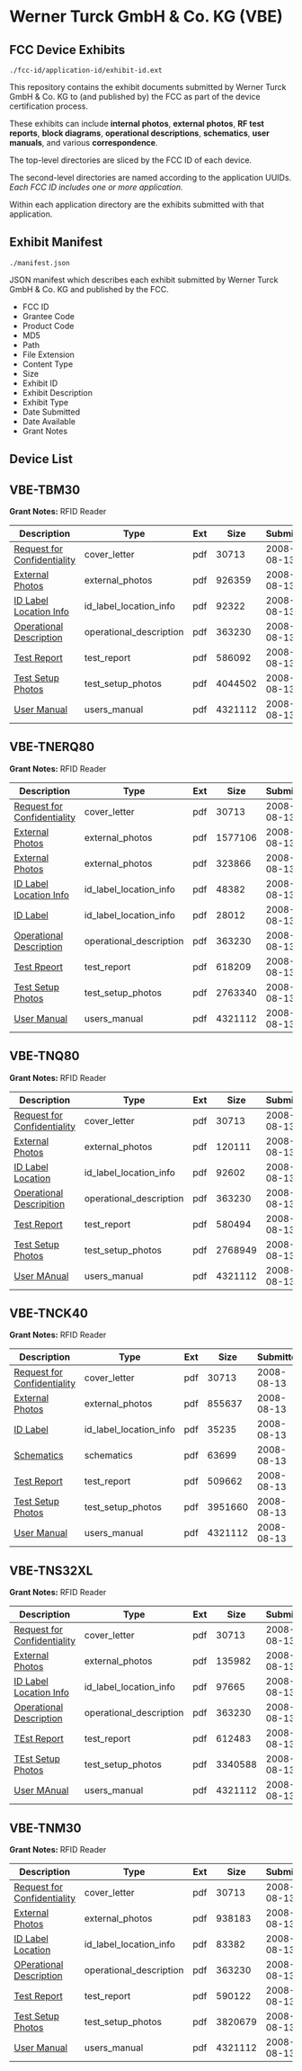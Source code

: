 # Werner Turck GmbH & Co. KG (VBE)
## FCC Device Exhibits

```
./fcc-id/application-id/exhibit-id.ext
```

This repository contains the exhibit documents submitted by Werner Turck GmbH & Co. KG to (and published by) the FCC as part of the device certification process.

These exhibits can include **internal photos**, **external photos**, **RF test reports**, **block diagrams**, **operational descriptions**, **schematics**, **user manuals**, and various **correspondence**.

The top-level directories are sliced by the FCC ID of each device.

The second-level directories are named according to the application UUIDs. *Each FCC ID includes one or more application.*

Within each application directory are the exhibits submitted with that application. 

## Exhibit Manifest

```
./manifest.json
```

JSON manifest which describes each exhibit submitted by Werner Turck GmbH & Co. KG and published by the FCC.

- FCC ID
- Grantee Code
- Product Code
- MD5
- Path
- File Extension
- Content Type
- Size
- Exhibit ID
- Exhibit Description
- Exhibit Type
- Date Submitted
- Date Available
- Grant Notes

## Device List
## VBE-TBM30
**Grant Notes:** RFID Reader

| Description | Type | Ext | Size | Submitted | Available |
| ----------- | ---- | --- | ---- | --------- | --------- |
| [Request for Confidentiality](VBE-TBM30/9507cf55d770faee48ef04fd491074bb/984306.pdf) | cover_letter | pdf | 30713 | 2008-08-13 | 2008-08-13 |
| [External Photos](VBE-TBM30/9507cf55d770faee48ef04fd491074bb/984307.pdf) | external_photos | pdf | 926359 | 2008-08-13 | 2008-08-13 |
| [ID Label Location Info](VBE-TBM30/9507cf55d770faee48ef04fd491074bb/984309.pdf) | id_label_location_info | pdf | 92322 | 2008-08-13 | 2008-08-13 |
| [Operational Description](VBE-TBM30/9507cf55d770faee48ef04fd491074bb/984305.pdf) | operational_description | pdf | 363230 | 2008-08-13 | 2008-08-13 |
| [Test Report](VBE-TBM30/9507cf55d770faee48ef04fd491074bb/984311.pdf) | test_report | pdf | 586092 | 2008-08-13 | 2008-08-13 |
| [Test Setup Photos](VBE-TBM30/9507cf55d770faee48ef04fd491074bb/984312.pdf) | test_setup_photos | pdf | 4044502 | 2008-08-13 | 2008-08-13 |
| [User Manual](VBE-TBM30/9507cf55d770faee48ef04fd491074bb/984304.pdf) | users_manual | pdf | 4321112 | 2008-08-13 | 2008-08-13 |
## VBE-TNERQ80
**Grant Notes:** RFID Reader

| Description | Type | Ext | Size | Submitted | Available |
| ----------- | ---- | --- | ---- | --------- | --------- |
| [Request for Confidentiality](VBE-TNERQ80/1e91286e3f61a35fd15163f343604da4/984306.pdf) | cover_letter | pdf | 30713 | 2008-08-13 | 2008-08-13 |
| [External Photos](VBE-TNERQ80/1e91286e3f61a35fd15163f343604da4/984342.pdf) | external_photos | pdf | 1577106 | 2008-08-13 | 2008-08-13 |
| [External Photos](VBE-TNERQ80/1e91286e3f61a35fd15163f343604da4/984345.pdf) | external_photos | pdf | 323866 | 2008-08-13 | 2008-08-13 |
| [ID Label Location Info](VBE-TNERQ80/1e91286e3f61a35fd15163f343604da4/984344.pdf) | id_label_location_info | pdf | 48382 | 2008-08-13 | 2008-08-13 |
| [ID Label](VBE-TNERQ80/1e91286e3f61a35fd15163f343604da4/984348.pdf) | id_label_location_info | pdf | 28012 | 2008-08-13 | 2008-08-13 |
| [Operational Description](VBE-TNERQ80/1e91286e3f61a35fd15163f343604da4/984305.pdf) | operational_description | pdf | 363230 | 2008-08-13 | 2008-08-13 |
| [Test Rpeort](VBE-TNERQ80/1e91286e3f61a35fd15163f343604da4/984347.pdf) | test_report | pdf | 618209 | 2008-08-13 | 2008-08-13 |
| [Test Setup Photos](VBE-TNERQ80/1e91286e3f61a35fd15163f343604da4/984346.pdf) | test_setup_photos | pdf | 2763340 | 2008-08-13 | 2008-08-13 |
| [User Manual](VBE-TNERQ80/1e91286e3f61a35fd15163f343604da4/984304.pdf) | users_manual | pdf | 4321112 | 2008-08-13 | 2008-08-13 |
## VBE-TNQ80
**Grant Notes:** RFID Reader

| Description | Type | Ext | Size | Submitted | Available |
| ----------- | ---- | --- | ---- | --------- | --------- |
| [Request for Confidentiality](VBE-TNQ80/cd256cff3f89bb42a773261ae1208cfd/984306.pdf) | cover_letter | pdf | 30713 | 2008-08-13 | 2008-08-13 |
| [External Photos](VBE-TNQ80/cd256cff3f89bb42a773261ae1208cfd/984364.pdf) | external_photos | pdf | 120111 | 2008-08-13 | 2008-08-13 |
| [ID Label Location](VBE-TNQ80/cd256cff3f89bb42a773261ae1208cfd/984369.pdf) | id_label_location_info | pdf | 92602 | 2008-08-13 | 2008-08-13 |
| [Operational Descripition](VBE-TNQ80/cd256cff3f89bb42a773261ae1208cfd/984305.pdf) | operational_description | pdf | 363230 | 2008-08-13 | 2008-08-13 |
| [Test Report](VBE-TNQ80/cd256cff3f89bb42a773261ae1208cfd/984367.pdf) | test_report | pdf | 580494 | 2008-08-13 | 2008-08-13 |
| [Test Setup Photos](VBE-TNQ80/cd256cff3f89bb42a773261ae1208cfd/984366.pdf) | test_setup_photos | pdf | 2768949 | 2008-08-13 | 2008-08-13 |
| [User MAnual](VBE-TNQ80/cd256cff3f89bb42a773261ae1208cfd/984304.pdf) | users_manual | pdf | 4321112 | 2008-08-13 | 2008-08-13 |
## VBE-TNCK40
**Grant Notes:** RFID Reader

| Description | Type | Ext | Size | Submitted | Available |
| ----------- | ---- | --- | ---- | --------- | --------- |
| [Request for Confidentiality](VBE-TNCK40/d5451478204116f7ab721b7515987ba2/984306.pdf) | cover_letter | pdf | 30713 | 2008-08-13 | 2008-08-13 |
| [External Photos](VBE-TNCK40/d5451478204116f7ab721b7515987ba2/984318.pdf) | external_photos | pdf | 855637 | 2008-08-13 | 2008-08-13 |
| [ID Label](VBE-TNCK40/d5451478204116f7ab721b7515987ba2/984323.pdf) | id_label_location_info | pdf | 35235 | 2008-08-13 | 2008-08-13 |
| [Schematics](VBE-TNCK40/d5451478204116f7ab721b7515987ba2/984322.pdf) | schematics | pdf | 63699 | 2008-08-13 | 2008-08-13 |
| [Test Report](VBE-TNCK40/d5451478204116f7ab721b7515987ba2/984320.pdf) | test_report | pdf | 509662 | 2008-08-13 | 2008-08-13 |
| [Test Setup Photos](VBE-TNCK40/d5451478204116f7ab721b7515987ba2/984321.pdf) | test_setup_photos | pdf | 3951660 | 2008-08-13 | 2008-08-13 |
| [User Manual](VBE-TNCK40/d5451478204116f7ab721b7515987ba2/984304.pdf) | users_manual | pdf | 4321112 | 2008-08-13 | 2008-08-13 |
## VBE-TNS32XL
**Grant Notes:** RFID Reader

| Description | Type | Ext | Size | Submitted | Available |
| ----------- | ---- | --- | ---- | --------- | --------- |
| [Request for Confidentiality](VBE-TNS32XL/b50a66499653927df21e830916e8bf48/984306.pdf) | cover_letter | pdf | 30713 | 2008-08-13 | 2008-08-13 |
| [External Photos](VBE-TNS32XL/b50a66499653927df21e830916e8bf48/984375.pdf) | external_photos | pdf | 135982 | 2008-08-13 | 2008-08-13 |
| [ID Label Location Info](VBE-TNS32XL/b50a66499653927df21e830916e8bf48/984380.pdf) | id_label_location_info | pdf | 97665 | 2008-08-13 | 2008-08-13 |
| [Operational Description](VBE-TNS32XL/b50a66499653927df21e830916e8bf48/984305.pdf) | operational_description | pdf | 363230 | 2008-08-13 | 2008-08-13 |
| [TEst Report](VBE-TNS32XL/b50a66499653927df21e830916e8bf48/984378.pdf) | test_report | pdf | 612483 | 2008-08-13 | 2008-08-13 |
| [TEst Setup Photos](VBE-TNS32XL/b50a66499653927df21e830916e8bf48/984377.pdf) | test_setup_photos | pdf | 3340588 | 2008-08-13 | 2008-08-13 |
| [User MAnual](VBE-TNS32XL/b50a66499653927df21e830916e8bf48/984304.pdf) | users_manual | pdf | 4321112 | 2008-08-13 | 2008-08-13 |
## VBE-TNM30
**Grant Notes:** RFID Reader

| Description | Type | Ext | Size | Submitted | Available |
| ----------- | ---- | --- | ---- | --------- | --------- |
| [Request for Confidentiality](VBE-TNM30/e4f300a1c49bad37676d2c35ffd73641/984306.pdf) | cover_letter | pdf | 30713 | 2008-08-13 | 2008-08-13 |
| [External Photos](VBE-TNM30/e4f300a1c49bad37676d2c35ffd73641/984354.pdf) | external_photos | pdf | 938183 | 2008-08-13 | 2008-08-13 |
| [ID Label Location](VBE-TNM30/e4f300a1c49bad37676d2c35ffd73641/984359.pdf) | id_label_location_info | pdf | 83382 | 2008-08-13 | 2008-08-13 |
| [OPerational Description](VBE-TNM30/e4f300a1c49bad37676d2c35ffd73641/984305.pdf) | operational_description | pdf | 363230 | 2008-08-13 | 2008-08-13 |
| [Test Report](VBE-TNM30/e4f300a1c49bad37676d2c35ffd73641/984357.pdf) | test_report | pdf | 590122 | 2008-08-13 | 2008-08-13 |
| [Test Setup Photos](VBE-TNM30/e4f300a1c49bad37676d2c35ffd73641/984358.pdf) | test_setup_photos | pdf | 3820679 | 2008-08-13 | 2008-08-13 |
| [User Manual](VBE-TNM30/e4f300a1c49bad37676d2c35ffd73641/984304.pdf) | users_manual | pdf | 4321112 | 2008-08-13 | 2008-08-13 |
